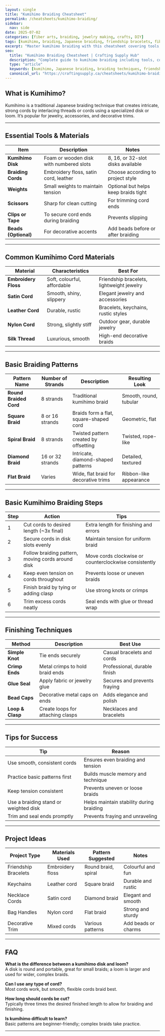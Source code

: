 ```yaml
---
layout: single
title: "Kumihimo Braiding Cheatsheet"
permalink: /cheatsheets/kumihimo-braiding/
sidebar:
  nav: side
date: 2025-07-02
categories: [fiber arts, braiding, jewelry making, crafts, DIY]
tags: [kumihimo, braiding, Japanese braiding, friendship bracelets, fiber crafts, cheatsheet]
excerpt: "Master kumihimo braiding with this cheatsheet covering tools, materials, common patterns, techniques, and finishing tips for beautiful cords."
seo:
  title: "Kumihimo Braiding Cheatsheet | Crafting Supply Hub"
  description: "Complete guide to kumihimo braiding including tools, cords, patterns, braiding methods, and finishing techniques."
  type: "article"
  keywords: [kumihimo, Japanese braiding, braiding techniques, friendship bracelets, fiber arts]
  canonical_url: "https://craftingsupply.ca/cheatsheets/kumihimo-braiding/"
---
```


## What is Kumihimo?

Kumihimo is a traditional Japanese braiding technique that creates intricate, strong cords by interlacing threads or cords using a specialized disk or loom. It’s popular for jewelry, accessories, and decorative trims.

---

## Essential Tools & Materials

| Item              | Description                              | Notes                                  |
|-------------------|------------------------------------------|---------------------------------------|
| **Kumihimo Disk** | Foam or wooden disk with numbered slots  | 8, 16, or 32-slot disks available     |
| **Braiding Cords**| Embroidery floss, satin cord, leather    | Choose according to project style     |
| **Weights**       | Small weights to maintain tension         | Optional but helps keep braids tight  |
| **Scissors**      | Sharp for clean cutting                    | For trimming cord ends                 |
| **Clips or Tape** | To secure cord ends during braiding       | Prevents slipping                      |
| **Beads (Optional)** | For decorative accents                   | Add beads before or after braiding    |

---

## Common Kumihimo Cord Materials

| Material           | Characteristics                        | Best For                            |
|--------------------|--------------------------------------|-----------------------------------|
| **Embroidery Floss**| Soft, colourful, affordable            | Friendship bracelets, lightweight jewelry |
| **Satin Cord**     | Smooth, shiny, slippery                | Elegant jewelry and accessories    |
| **Leather Cord**   | Durable, rustic                       | Bracelets, keychains, rustic styles|
| **Nylon Cord**     | Strong, slightly stiff                 | Outdoor gear, durable jewelry       |
| **Silk Thread**    | Luxurious, smooth                     | High-end decorative braids          |

---

## Basic Braiding Patterns

| Pattern Name          | Number of Strands | Description                              | Resulting Look                      |
|-----------------------|-------------------|------------------------------------------|-----------------------------------|
| **Round Braided Cord**| 8 strands          | Traditional kumihimo braid               | Smooth, round, tubular             |
| **Square Braid**      | 8 or 16 strands    | Braids form a flat, square-shaped cord   | Geometric, flat                    |
| **Spiral Braid**      | 8 strands          | Twisted pattern created by offsetting   | Twisted, rope-like                 |
| **Diamond Braid**     | 16 or 32 strands   | Intricate, diamond-shaped patterns       | Detailed, textured                 |
| **Flat Braid**        | Varies            | Wide, flat braid for decorative trims   | Ribbon-like appearance             |

---

## Basic Kumihimo Braiding Steps

| Step | Action                                   | Tips                                   |
|-------|------------------------------------------|---------------------------------------|
| 1     | Cut cords to desired length (~3x final) | Extra length for finishing and errors  |
| 2     | Secure cords in disk slots evenly         | Maintain tension for uniform braid    |
| 3     | Follow braiding pattern, moving cords around disk | Move cords clockwise or counterclockwise consistently |
| 4     | Keep even tension on cords throughout     | Prevents loose or uneven braids       |
| 5     | Finish braid by tying or adding clasp     | Use strong knots or crimps             |
| 6     | Trim excess cords neatly                    | Seal ends with glue or thread wrap     |

---

## Finishing Techniques

| Method               | Description                              | Best Use                          |
|----------------------|------------------------------------------|----------------------------------|
| **Simple Knot**      | Tie ends securely                         | Casual bracelets and cords        |
| **Crimp Ends**       | Metal crimps to hold braid ends           | Professional, durable finish      |
| **Glue Seal**        | Apply fabric or jewelry glue               | Secures and prevents fraying      |
| **Bead Caps**        | Decorative metal caps on ends               | Adds elegance and polish          |
| **Loop & Clasp**     | Create loops for attaching clasps          | Necklaces and bracelets           |

---

## Tips for Success

| Tip                                      | Reason                                   |
|------------------------------------------|------------------------------------------|
| Use smooth, consistent cords             | Ensures even braiding and tension         |
| Practice basic patterns first             | Builds muscle memory and technique        |
| Keep tension consistent                   | Prevents uneven or loose braids            |
| Use a braiding stand or weighted disk    | Helps maintain stability during braiding  |
| Trim and seal ends promptly               | Prevents fraying and unraveling             |

---

## Project Ideas

| Project Type         | Materials Used         | Pattern Suggested       | Notes                          |
|----------------------|-----------------------|------------------------|-------------------------------|
| Friendship Bracelets | Embroidery floss       | Round braid, spiral    | Colourful and fun               |
| Keychains            | Leather cord           | Square braid           | Durable and rustic             |
| Necklace Cords       | Satin cord             | Diamond braid          | Elegant and smooth             |
| Bag Handles          | Nylon cord             | Flat braid             | Strong and sturdy             |
| Decorative Trim      | Mixed cords            | Various patterns       | Add beads or charms            |

---

## FAQ

**What is the difference between a kumihimo disk and loom?**  
A disk is round and portable, great for small braids; a loom is larger and used for wider, complex braids.

**Can I use any type of cord?**  
Most cords work, but smooth, flexible cords braid best.

**How long should cords be cut?**  
Typically three times the desired finished length to allow for braiding and finishing.

**Is kumihimo difficult to learn?**  
Basic patterns are beginner-friendly; complex braids take practice.

---
